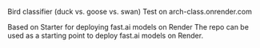 Bird classifier (duck vs. goose vs. swan)
Test on arch-class.onrender.com

Based on Starter for deploying fast.ai models on Render
The repo can be used as a starting point to deploy fast.ai models on Render.
